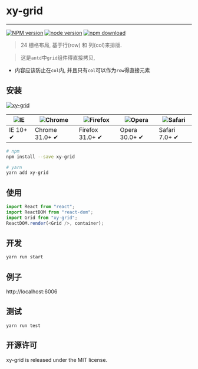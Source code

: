 # xy-grid

---

[![NPM version][npm-image]][npm-url]
[![node version][node-image]][node-url]
[![npm download][download-image]][download-url]

[npm-image]: http://img.shields.io/npm/v/xy-grid.svg?style=flat-square
[npm-url]: http://npmjs.org/package/xy-grid
[node-image]: https://img.shields.io/badge/node.js-%3E=_0.10-green.svg?style=flat-square
[node-url]: http://nodejs.org/download/
[download-image]: https://img.shields.io/npm/dm/xy-grid.svg?style=flat-square
[download-url]: https://npmjs.org/package/xy-grid

> 24 栅格布局, 基于行(row) 和 列(col)来排版.

> 这是`antd`中`grid`组件得直接拷贝,

-   内容应该防止在`col`内, 并且只有`col`可以作为`row`得直接元素

## 安装

[![xy-grid](https://nodei.co/npm/xy-grid.png)](https://npmjs.org/package/xy-grid)

| ![IE](https://github.com/alrra/browser-logos/blob/master/src/edge/edge_48x48.png?raw=true) | ![Chrome](https://github.com/alrra/browser-logos/blob/master/src/chrome/chrome_48x48.png?raw=true) | ![Firefox](https://github.com/alrra/browser-logos/blob/master/src/firefox/firefox_48x48.png?raw=true) | ![Opera](https://github.com/alrra/browser-logos/blob/master/src/opera/opera_48x48.png?raw=true) | ![Safari](https://github.com/alrra/browser-logos/blob/master/src/safari/safari_48x48.png?raw=true) |
| ------------------------------------------------------------------------------------------ | -------------------------------------------------------------------------------------------------- | ----------------------------------------------------------------------------------------------------- | ----------------------------------------------------------------------------------------------- | -------------------------------------------------------------------------------------------------- |
| IE 10+ ✔                                                                                   | Chrome 31.0+ ✔                                                                                     | Firefox 31.0+ ✔                                                                                       | Opera 30.0+ ✔                                                                                   | Safari 7.0+ ✔                                                                                      |

```sh
# npm
npm install --save xy-grid

# yarn
yarn add xy-grid
```

## 使用

```ts
import React from "react";
import ReactDOM from "react-dom";
import Grid from "xy-grid";
ReactDOM.render(<Grid />, container);
```

## 开发

```sh
yarn run start
```

## 例子

http://localhost:6006

## 测试

```
yarn run test
```

## 开源许可

xy-grid is released under the MIT license.
